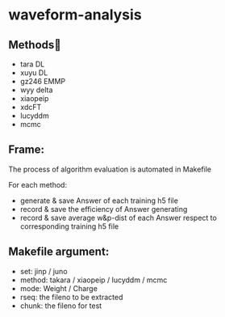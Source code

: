 # waveform-analysis

## Methods:pill:

+ tara DL
+ xuyu DL
+ gz246 EMMP
+ wyy delta
+ xiaopeip
+ xdcFT
+ lucyddm
+ mcmc

## Frame:
The process of algorithm evaluation is automated in Makefile

For each method:
+ generate & save Answer of each training h5 file
+ record & save the efficiency of Answer generating
+ record & save average w&p-dist of each Answer respect to corresponding training h5 file

## Makefile argument:
+ set: jinp / juno
+ method: takara / xiaopeip / lucyddm / mcmc
+ mode: Weight / Charge
+ rseq: the fileno to be extracted
+ chunk: the fileno for test
